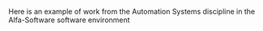 Here is an example of work from the Automation Systems discipline in the Alfa-Software software environment

